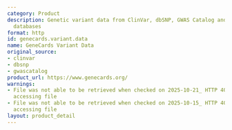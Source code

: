 ```yaml
---
category: Product
description: Genetic variant data from ClinVar, dbSNP, GWAS Catalog and other variant
  databases
format: http
id: genecards.variant.data
name: GeneCards Variant Data
original_source:
- clinvar
- dbsnp
- gwascatalog
product_url: https://www.genecards.org/
warnings:
- File was not able to be retrieved when checked on 2025-10-21_ HTTP 403 error when
  accessing file
- File was not able to be retrieved when checked on 2025-10-15_ HTTP 403 error when
  accessing file
layout: product_detail
---
```


